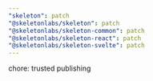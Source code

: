 ```yaml
---
"skeleton": patch
"@skeletonlabs/skeleton": patch
"@skeletonlabs/skeleton-common": patch
"@skeletonlabs/skeleton-react": patch
"@skeletonlabs/skeleton-svelte": patch
---
```


chore: trusted publishing
  